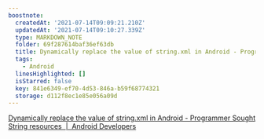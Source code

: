 ```yaml
---
boostnote:
  createdAt: '2021-07-14T09:09:21.210Z'
  updatedAt: '2021-07-14T09:10:27.339Z'
  type: MARKDOWN_NOTE
  folder: 69f287614baf36ef63db
  title: Dynamically replace the value of string.xml in Android - Programmer Sought
  tags:
    - Android
  linesHighlighted: []
  isStarred: false
  key: 841e6349-ef70-4d53-846a-b59f68774321
  storage: d112f8ec1e85e056a09d
---
```


[Dynamically replace the value of string.xml in Android - Programmer Sought](https://www.programmersought.com/article/1615740368/)
[String resources  \|  Android Developers](https://developer.android.com/guide/topics/resources/string-resource)
